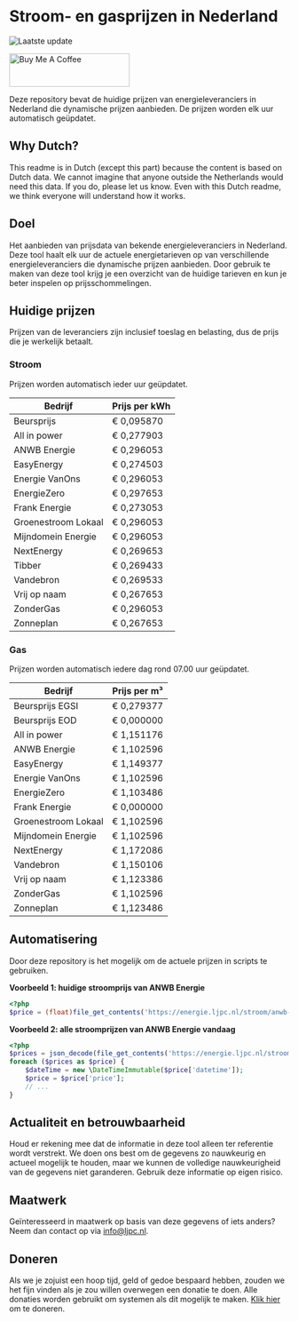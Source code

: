 # Stroom- en gasprijzen in Nederland

![Laatste update](https://img.shields.io/badge/laatste%20update-2024--03--19%2008%3A00%20CET-brightgreen)

<a href="https://www.buymeacoffee.com/Lars-" target="_blank"><img src="https://cdn.buymeacoffee.com/buttons/v2/default-orange.png" alt="Buy Me A Coffee" height="60" style="height: 60px !important;width: 217px !important;" ></a>

Deze repository bevat de huidige prijzen van energieleveranciers in Nederland die dynamische prijzen aanbieden. De prijzen worden elk uur automatisch geüpdatet.

## Why Dutch?

This readme is in Dutch (except this part) because the content is based on Dutch data. We cannot imagine that anyone outside the Netherlands would need this data. If you do, please let us know. Even with this Dutch readme, we think
everyone will understand how it works.

## Doel

Het aanbieden van prijsdata van bekende energieleveranciers in Nederland. Deze tool haalt elk uur de actuele energietarieven op van verschillende energieleveranciers die dynamische prijzen aanbieden. Door gebruik te maken van deze tool
krijg je een overzicht van de huidige tarieven en kun je beter inspelen op prijsschommelingen.

## Huidige prijzen

Prijzen van de leveranciers zijn inclusief toeslag en belasting, dus de prijs die je werkelijk betaalt.

### Stroom

Prijzen worden automatisch ieder uur geüpdatet.

 Bedrijf | Prijs per kWh 
---------|---------------
Beursprijs | € 0,095870
All in power | € 0,277903
ANWB Energie | € 0,296053
EasyEnergy | € 0,274503
Energie VanOns | € 0,296053
EnergieZero | € 0,297653
Frank Energie | € 0,273053
Groenestroom Lokaal | € 0,296053
Mijndomein Energie | € 0,296053
NextEnergy | € 0,269653
Tibber | € 0,269433
Vandebron | € 0,269533
Vrij op naam | € 0,267653
ZonderGas | € 0,296053
Zonneplan | € 0,267653


### Gas

Prijzen worden automatisch iedere dag rond 07.00 uur geüpdatet.

 Bedrijf | Prijs per m³ 
---------|--------------
Beursprijs EGSI | € 0,279377
Beursprijs EOD | € 0,000000
All in power | € 1,151176
ANWB Energie | € 1,102596
EasyEnergy | € 1,149377
Energie VanOns | € 1,102596
EnergieZero | € 1,103486
Frank Energie | € 0,000000
Groenestroom Lokaal | € 1,102596
Mijndomein Energie | € 1,102596
NextEnergy | € 1,172086
Vandebron | € 1,150106
Vrij op naam | € 1,123386
ZonderGas | € 1,102596
Zonneplan | € 1,123486


## Automatisering

Door deze repository is het mogelijk om de actuele prijzen in scripts te gebruiken.

**Voorbeeld 1: huidige stroomprijs van ANWB Energie**

```php
<?php
$price = (float)file_get_contents('https://energie.ljpc.nl/stroom/anwb-energie-nu.txt');

```

**Voorbeeld 2: alle stroomprijzen van ANWB Energie vandaag**

```php
<?php
$prices = json_decode(file_get_contents('https://energie.ljpc.nl/stroom/all-in-power-vandaag.json'),true);
foreach ($prices as $price) {
    $dateTime = new \DateTimeImmutable($price['datetime']);
    $price = $price['price'];
    // ...
}
```

## Actualiteit en betrouwbaarheid

Houd er rekening mee dat de informatie in deze tool alleen ter referentie wordt verstrekt. We doen ons best om de gegevens zo nauwkeurig en actueel mogelijk te houden, maar we kunnen de volledige nauwkeurigheid van de gegevens niet
garanderen. Gebruik deze informatie op eigen risico.

## Maatwerk

Geïnteresseerd in maatwerk op basis van deze gegevens of iets anders? Neem dan contact op
via [info@ljpc.nl](mailto:info@ljpc.nl?subject=Energie%20prijzen).

## Doneren

Als we je zojuist een hoop tijd, geld of gedoe bespaard hebben, zouden we het fijn vinden als je zou willen overwegen een
donatie te doen. Alle donaties worden gebruikt om systemen als dit mogelijk te
maken. [Klik hier](https://www.buymeacoffee.com/Lars-) om te doneren.
